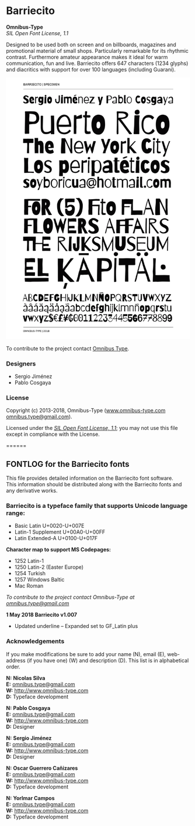 # Barriecito

**Omnibus-Type**  
*SIL Open Font License, 1.1*

Designed to be used both on screen and on billboards, magazines and promotional material of small shops. Particularly remarkable for its rhythmic contrast. Furthermore amateur appearance makes it ideal for warm communication, fun and live. Barriecito offers 647 characters (1234 glyphs) and diacritics with support for over 100 languages (including Guarani). 

![Sample of Barriecito.](Barriecito.png "Barriecito")

To contribute to the project contact [Omnibus Type](http://omnibus-type.com/).

### Designers

* Sergio Jiménez
* Pablo Cosgaya

### License

Copyright (c) 2013-2018, Omnibus-Type (www.omnibus-type.com omnibus.type@gmail.com).

Licensed under the [*SIL Open Font License, 1.1*](http://scripts.sil.org/OFL); you may not use this file except in compliance with the License.

======
## FONTLOG for the Barriecito fonts

This file provides detailed information on the Barriecito font software.  
This information should be distributed along with the Barriecito fonts and any derivative works.

### Barriecito is a typeface family that supports Unicode language range: 

* Basic Latin           U+0020-U+007E
* Latin-1 Supplement    U+00A0-U+00FF
* Latin Extended-A      U+0100-U+017F

**Character map to support MS Codepages:**
* 1252 Latin-1
* 1250 Latin-2 (Easter Europe)
* 1254 Turkish
* 1257 Windows Baltic
* Mac Roman

*To contribute to the project contact Omnibus-Type at omnibus.type@gmail.com*

**1 May 2018 Barriecito v1.007**
- Updated underline
– Expanded set to GF_Latin plus

### Acknowledgements

If you make modifications be sure to add your name (N), email (E), web-address
(if you have one) (W) and description (D). This list is in alphabetical order.

**N:** **Nicolas Silva**  
**E:** omnibus.type@gmail.com  
**W:** http://www.omnibus-type.com  
**D:** Typeface development  

**N:** **Pablo Cosgaya**  
**E:** omnibus.type@gmail.com  
**W:** http://www.omnibus-type.com  
**D:** Designer

**N:** **Sergio Jiménez**  
**E:** omnibus.type@gmail.com  
**W:** http://www.omnibus-type.com  
**D:** Designer

**N:** **Oscar Guerrero Cañizares**  
**E:** omnibus.type@gmail.com  
**W:** http://www.omnibus-type.com  
**D:** Typeface development 

**N:** **Yorlmar Campos**  
**E:** omnibus.type@gmail.com  
**W:** http://www.omnibus-type.com  
**D:** Typeface development  
